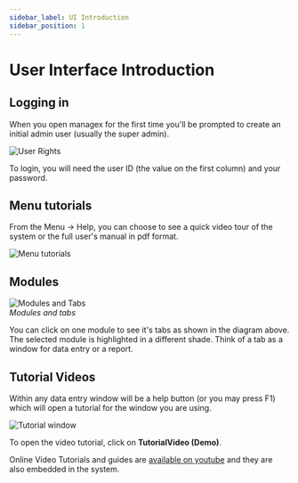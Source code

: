 ```yaml
---
sidebar_label: UI Introduction
sidebar_position: 1
---
```


# User Interface Introduction

## Logging in

When you open managex for the first time you'll be prompted to create an initial admin user (usually the super admin).

![User Rights](/img/screenshots/user_rights.PNG)

To login, you will need the user ID (the value on the first column) and your password.

## Menu tutorials

From the Menu -> Help, you can choose to see a quick video tour of the system or the full user's manual in pdf format.

![Menu tutorials](/img/screenshots/menu_tutorials.png)

## Modules

![Modules and Tabs](/img/screenshots/modules_&_tabs.PNG)  
*Modules and tabs*

You can click on one module to see it's tabs as shown in the diagram above. The selected module is highlighted in a different shade. Think of a tab as a window for data entry or a report.

## Tutorial Videos

Within any data entry window will be a help button (or you may press F1) which will open a tutorial for the window you are using.

![Tutorial window](/img/screenshots/tutorial_window.PNG)

To open the video tutorial, click on **TutorialVideo (Demo)**.

Online Video Tutorials and guides are [available on youtube](https://www.youtube.com/@KingsGeorge/videos)
and they are also embedded in the system.